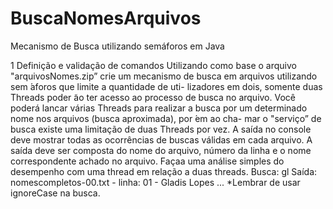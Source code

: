 # BuscaNomesArquivos
Mecanismo de Busca utilizando semáforos em Java

1 Definição e validação de comandos
Utilizando como base o arquivo "arquivosNomes.zip” crie um mecanismo
de busca em arquivos utilizando sem ́aforos que limite a quantidade de uti-
lizadores em dois, somente duas Threads poder ̃ao ter acesso ao processo de
busca no arquivo. Você poderá lancar várias Threads para realizar a busca
por um determinado nome nos arquivos (busca aproximada), por ́em ao cha-
mar o "serviço” de busca existe uma limitação de duas Threads por vez. A
saída no console deve mostrar todas as ocorrências de buscas válidas em cada
arquivo. A saída deve ser composta do nome do arquivo, número da linha
e o nome correspondente achado no arquivo. Façaa uma análise simples do
desempenho com uma thread em relação a duas threads.
Busca:
gl
Saída:
nomescompletos-00.txt - linha: 01 - Gladis Lopes
...
*Lembrar de usar ignoreCase na busca.
